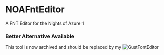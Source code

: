 # NOAFntEditor
A FNT Editor for the Nights of Azure 1

### Better Alternative Available
This tool is now archived and should be replaced by my ![GustFontEditor](https://github.com/marcussacana/AtelierManager)